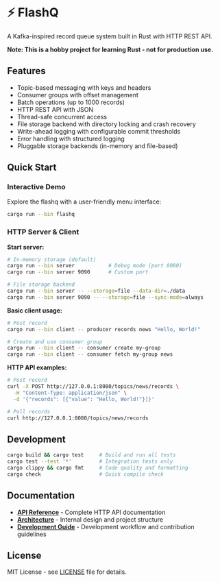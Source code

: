 # ⚡ FlashQ

A Kafka-inspired record queue system built in Rust with HTTP REST API.

**Note: This is a hobby project for learning Rust - not for production use.**

## Features

- Topic-based messaging with keys and headers
- Consumer groups with offset management  
- Batch operations (up to 1000 records)
- HTTP REST API with JSON
- Thread-safe concurrent access
- File storage backend with directory locking and crash recovery
- Write-ahead logging with configurable commit thresholds
- Error handling with structured logging
- Pluggable storage backends (in-memory and file-based)

## Quick Start

### Interactive Demo
Explore the flashq with a user-friendly menu interface:

```bash
cargo run --bin flashq
```

### HTTP Server & Client

**Start server:**
```bash
# In-memory storage (default)
cargo run --bin server           # Debug mode (port 8080)
cargo run --bin server 9090      # Custom port

# File storage backend
cargo run --bin server -- --storage=file --data-dir=./data
cargo run --bin server 9090 -- --storage=file --sync-mode=always
```

**Basic client usage:**
```bash
# Post record
cargo run --bin client -- producer records news "Hello, World!"

# Create and use consumer group
cargo run --bin client -- consumer create my-group
cargo run --bin client -- consumer fetch my-group news
```

**HTTP API examples:**
```bash
# Post record
curl -X POST http://127.0.0.1:8080/topics/news/records \
  -H "Content-Type: application/json" \
  -d '{"records": [{"value": "Hello, World!"}]}'

# Poll records  
curl http://127.0.0.1:8080/topics/news/records
```

## Development

```bash
cargo build && cargo test     # Build and run all tests
cargo test --test '*'         # Integration tests only
cargo clippy && cargo fmt     # Code quality and formatting
cargo check                   # Quick compile check
```

## Documentation

- **[API Reference](docs/api.md)** - Complete HTTP API documentation
- **[Architecture](docs/architecture.md)** - Internal design and project structure
- **[Development Guide](docs/development.md)** - Development workflow and contribution guidelines

## License

MIT License - see [LICENSE](LICENSE) file for details.
